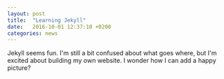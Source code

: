 ```yaml
---
layout: post
title:  "Learning Jekyll"
date:   2016-10-01 12:37:10 +0200
categories: news
---
```


Jekyll seems fun. I'm still a bit confused about what goes where, but I'm excited about building my own website. I wonder how I can add a happy picture?